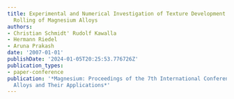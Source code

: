 ```yaml
---
title: Experimental and Numerical Investigation of Texture Development During Hot
  Rolling of Magnesium Alloys
authors:
- Christian Schmidt' Rudolf Kawalla
- Hermann Riedel
- Aruna Prakash
date: '2007-01-01'
publishDate: '2024-01-05T20:25:53.776726Z'
publication_types:
- paper-conference
publication: '*Magnesium: Proceedings of the 7th International Conference on Magnesium
  Alloys and Their Applications*'
---
```

